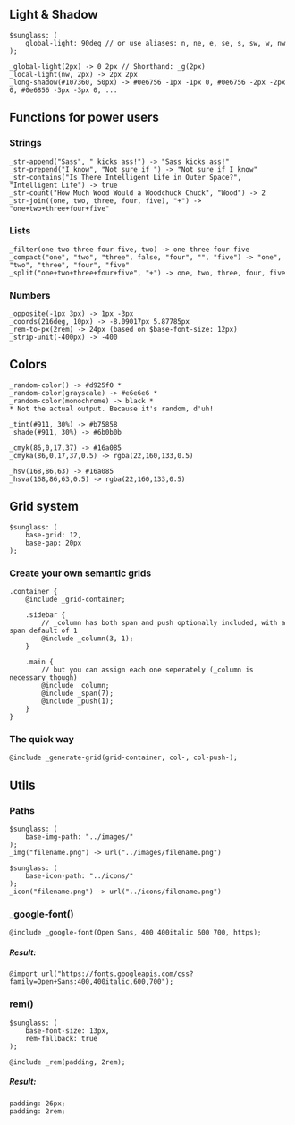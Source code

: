 ## Light & Shadow

    $sunglass: (
        global-light: 90deg // or use aliases: n, ne, e, se, s, sw, w, nw
    );

    _global-light(2px) -> 0 2px // Shorthand: _g(2px)
    _local-light(nw, 2px) -> 2px 2px
    _long-shadow(#107360, 50px) -> #0e6756 -1px -1px 0, #0e6756 -2px -2px 0, #0e6856 -3px -3px 0, ...

## Functions for power users

### Strings

    _str-append("Sass", " kicks ass!") -> "Sass kicks ass!"
    _str-prepend("I know", "Not sure if ") -> "Not sure if I know"
    _str-contains("Is There Intelligent Life in Outer Space?", "Intelligent Life") -> true
    _str-count("How Much Wood Would a Woodchuck Chuck", "Wood") -> 2
    _str-join((one, two, three, four, five), "+") -> "one+two+three+four+five"

### Lists

    _filter(one two three four five, two) -> one three four five
    _compact("one", "two", "three", false, "four", "", "five") -> "one", "two", "three", "four", "five"
    _split("one+two+three+four+five", "+") -> one, two, three, four, five

### Numbers

    _opposite(-1px 3px) -> 1px -3px
    _coords(216deg, 10px) -> -8.09017px 5.87785px
    _rem-to-px(2rem) -> 24px (based on $base-font-size: 12px)
    _strip-unit(-400px) -> -400

## Colors

    _random-color() -> #d925f0 *
    _random-color(grayscale) -> #e6e6e6 *
    _random-color(monochrome) -> black *
    * Not the actual output. Because it's random, d'uh!

    _tint(#911, 30%) -> #b75858
    _shade(#911, 30%) -> #6b0b0b

    _cmyk(86,0,17,37) -> #16a085
    _cmyka(86,0,17,37,0.5) -> rgba(22,160,133,0.5)

    _hsv(168,86,63) -> #16a085
    _hsva(168,86,63,0.5) -> rgba(22,160,133,0.5)

## Grid system

    $sunglass: (
        base-grid: 12,
        base-gap: 20px
    );

### Create your own semantic grids

    .container {
        @include _grid-container;

        .sidebar {
            // _column has both span and push optionally included, with a span default of 1
            @include _column(3, 1);
        }

        .main {
            // but you can assign each one seperately (_column is necessary though)
            @include _column;
            @include _span(7);
            @include _push(1);
        }
    }

### The quick way

    @include _generate-grid(grid-container, col-, col-push-);

## Utils

### Paths

    $sunglass: (
        base-img-path: "../images/"
    );
    _img("filename.png") -> url("../images/filename.png")

    $sunglass: (
        base-icon-path: "../icons/"
    );
    _icon("filename.png") -> url("../icons/filename.png")

### _google-font()

    @include _google-font(Open Sans, 400 400italic 600 700, https);

##### Result:

    @import url("https://fonts.googleapis.com/css?family=Open+Sans:400,400italic,600,700");

### rem()

    $sunglass: (
        base-font-size: 13px,
        rem-fallback: true
    );

    @include _rem(padding, 2rem);

##### Result:

    padding: 26px;
    padding: 2rem;
